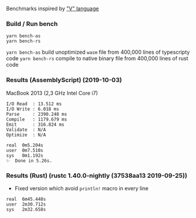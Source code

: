 Benchmarks inspired by ["V" language](https://github.com/vlang-io/V/blob/master/website/compilation_speed_test_gen.v)

### Build / Run bench

```
yarn bench-as
yarn bench-rs
```

`yarn bench-as` build unoptimized `wasm` file from 400,000 lines of typescripty code
`yarn bench-rs` compile to native binary file from 400,000 lines of rust code

### Results (AssemblyScript) (2019-10-03)

MacBook 2013 (2,3 GHz Intel Core i7)

```
I/O Read  : 13.512 ms
I/O Write : 6.018 ms
Parse     : 2390.248 ms
Compile   : 1179.679 ms
Emit      : 316.824 ms
Validate  : N/A
Optimize  : N/A

real  0m5.204s
user  0m7.510s
sys   0m1.192s
✨  Done in 5.26s.
```

### Results (Rust) (rustc 1.40.0-nightly (37538aa13 2019-09-25))

* Fixed version which avoid `println!` macro in every line

```
real  6m45.448s
user  2m30.712s
sys   2m32.658s
```
